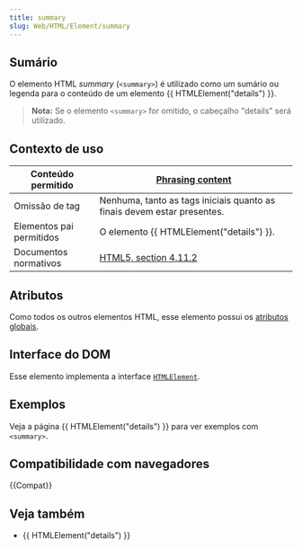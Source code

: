 ```yaml
---
title: summary
slug: Web/HTML/Element/summary
---
```


## Sumário

O elemento HTML _summary_ (`<summary>`) é utilizado como um sumário ou legenda para o conteúdo de um elemento {{ HTMLElement("details") }}.

> **Nota:** Se o elemento `<summary>` for omitido, o cabeçalho "details" será utilizado.

## Contexto de uso

| Conteúdo permitido       | [Phrasing content](/pt-BR/HTML/Content_categories#Phrasing_content)                                                                |
| ------------------------ | ---------------------------------------------------------------------------------------------------------------------------------- |
| Omissão de tag           | Nenhuma, tanto as tags iniciais quanto as finais devem estar presentes.                                                            |
| Elementos pai permitidos | O elemento {{ HTMLElement("details") }}.                                                                                           |
| Documentos normativos    | [HTML5, section 4.11.2](http://www.whatwg.org/specs/web-apps/current-work/multipage/interactive-elements.html#the-summary-element) |

## Atributos

Como todos os outros elementos HTML, esse elemento possui os [atributos globais](/pt-BR/docs/Web/HTML/Global_attributes).

## Interface do DOM

Esse elemento implementa a interface [`HTMLElement`](/pt-BR/DOM/element).

## Exemplos

Veja a página {{ HTMLElement("details") }} para ver exemplos com `<summary>`.

## Compatibilidade com navegadores

{{Compat}}

## Veja também

- {{ HTMLElement("details") }}
